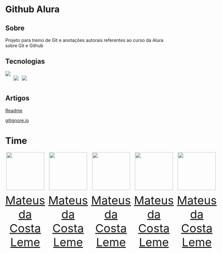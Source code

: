 # Github Alura

## Sobre

<p>Projeto para treino de Git e anotações autorais referentes ao curso da Alura sobre Git e Github</p>

## Tecnologias

<div style="display:flex;flex-direction:row"

  <a href="https://www.google.com/search?q=html5" target="_blank" style="margin-right:10px"><img src="https://img.shields.io/badge/HTML-239120?style=for-the-badge&logo=html5&labelColor=orange&logoColor=white&color=8c3b0d"></a>
  
  <a href="https://www.google.com/search?q=css+3" target="_blank" style="margin-right:10px"><img src="https://img.shields.io/badge/CSS-239120?&style=for-the-badge&logo=css3&labelColor=blue&color=3b509c"></a>
  

  <a href="https://www.google.com/search?q=javascript" target="_blank" style="margin-right:10px"><img src="https://img.shields.io/badge/JavaScript-F7DF1E?style=for-the-badge&logo=javascript&logoColor=black&labelColor=dbbd25"></a>
  
</div>

## Artigos

[Readme](https://www.alura.com.br/artigos/escrever-bom-readme?_gl=1*13y3hrp*_ga*MTc3MjU3NjE0Ny4xNzEzNjE1NzUz*_ga_1EPWSW3PCS*MTcxMzg5NTM1NS43LjEuMTcxMzg5NTc2OC4wLjAuMA..*_fplc*UjclMkZwSHc1TFltV1VBdDhrbldFYlZrWjJxZ1JzRW0lMkJ1WiUyQlpwT3NBcExJRkpMMlZFdlRFSUNpeWFqak1Jc2YwV0dSU21aWlRXMm91TlRCVTJ2T3lseFkxSFZ0SFNtR09WMHk5M3RKUWFsZDclMkJXVmozaVJVcUR6NkF3YmdhaGclM0QlM0Q)

[gitignore.io](https://www.toptal.com/developers/gitignore)


# Time

<div style="display: flex; justify-content: space-between; align-items: center;">
<a href="https://github.com/MateusLem" target="_blank" style="text-align: center; margin-right: 10px;">
<img loading="lazy" src="https://avatars.githubusercontent.com/MateusLem" width=120>
<p style="font-size:min(2vh, 36px); margin-top: 10px;">Mateus da Costa Leme</p>
</a>

<a href="https://github.com/MateusLem" target="_blank" style="text-align: center; margin-right: 10px;">
<img loading="lazy" src="https://avatars.githubusercontent.com/MateusLem" width=120>
<p style="font-size:min(2vh, 36px); margin-top: 10px;">Mateus da Costa Leme</p>
</a>

<a href="https://github.com/MateusLem" target="_blank" style="text-align: center; margin-right: 10px;">
<img loading="lazy" src="https://avatars.githubusercontent.com/MateusLem" width=120>
<p style="font-size:min(2vh, 36px); margin-top: 10px;">Mateus da Costa Leme</p>
</a>

<a href="https://github.com/MateusLem" target="_blank" style="text-align: center; margin-right: 10px;">
<img loading="lazy" src="https://avatars.githubusercontent.com/MateusLem" width=120>
<p style="font-size:min(2vh, 36px); margin-top: 10px;">Mateus da Costa Leme</p>
</a>

<a href="https://github.com/MateusLem" target="_blank" style="text-align: center;">
<img loading="lazy" src="https://avatars.githubusercontent.com/MateusLem" width=120>
<p style="font-size:min(2vh, 36px); margin-top: 10px;">Mateus da Costa Leme</p>
</a>
</div>
